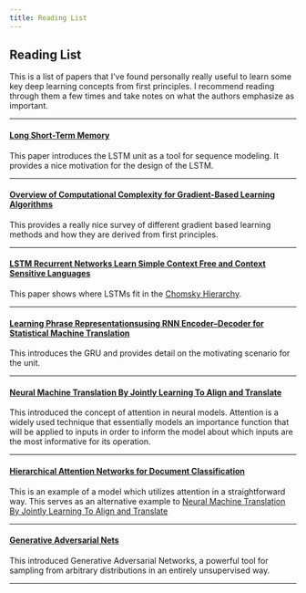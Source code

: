 ```yaml
---
title: Reading List
---
```

## Reading List
This is a list of papers that I've found personally really useful to learn some key deep learning concepts from first principles. I recommend reading through them a few times and take notes on what the authors emphasize as important.

***

#### [Long Short-Term Memory](https://www.researchgate.net/publication/13853244_Long_Short-term_Memory) 
This paper introduces the LSTM unit as a tool for sequence modeling. It provides a nice  motivation for the design of the LSTM.

***

#### [Overview of Computational Complexity for Gradient-Based Learning Algorithms](https://web.stanford.edu/class/psych209a/ReadingsByDate/02_25/Williams%20Zipser95RecNets.pdf)
This provides a really nice survey of different gradient based learning methods and how they are derived from first principles.

***

#### [LSTM Recurrent Networks Learn Simple Context Free and Context Sensitive Languages](ftp://ftp.idsia.ch/pub/juergen/L-IEEE.pdf)
This paper shows where LSTMs fit in the [Chomsky Hierarchy](https://en.wikipedia.org/wiki/Chomsky_hierarchy).

***

#### [Learning Phrase Representationsusing RNN Encoder–Decoder for Statistical Machine Translation](https://arxiv.org/pdf/1406.1078.pdf)
This introduces the GRU and provides detail on the motivating scenario for the unit.

***

#### [Neural Machine Translation By Jointly Learning To Align and Translate](https://arxiv.org/pdf/1409.0473.pdf)
This introduced the concept of attention in neural models. Attention is a widely used technique that essentially models an importance function that will be applied to inputs in order to inform the model about which inputs are the most informative for its operation. 

***

#### [Hierarchical Attention Networks for Document Classification](http://www.cs.cmu.edu/~./hovy/papers/16HLT-hierarchical-attention-networks.pdf)
This is an example of a model which utilizes attention in  a straightforward way. This serves as an alternative example to [Neural Machine Translation By Jointly Learning To Align and Translate](https://arxiv.org/pdf/1409.0473.pdf)

***

#### [Generative Adversarial Nets](https://papers.nips.cc/paper/5423-generative-adversarial-nets.pdf)
This introduced Generative Adversarial Networks, a powerful tool for sampling from arbitrary distributions in an entirely unsupervised way.

***